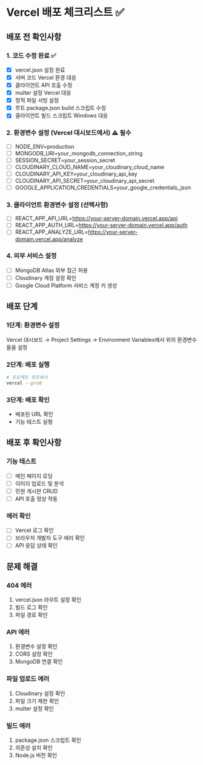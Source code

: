 # Vercel 배포 체크리스트 ✅

## 배포 전 확인사항

### 1. 코드 수정 완료 ✅
- [x] vercel.json 설정 완료
- [x] 서버 코드 Vercel 환경 대응
- [x] 클라이언트 API 호출 수정
- [x] multer 설정 Vercel 대응
- [x] 정적 파일 서빙 설정
- [x] 루트 package.json build 스크립트 수정
- [x] 클라이언트 빌드 스크립트 Windows 대응

### 2. 환경변수 설정 (Vercel 대시보드에서) ⚠️ 필수
- [ ] NODE_ENV=production
- [ ] MONGODB_URI=your_mongodb_connection_string
- [ ] SESSION_SECRET=your_session_secret
- [ ] CLOUDINARY_CLOUD_NAME=your_cloudinary_cloud_name
- [ ] CLOUDINARY_API_KEY=your_cloudinary_api_key
- [ ] CLOUDINARY_API_SECRET=your_cloudinary_api_secret
- [ ] GOOGLE_APPLICATION_CREDENTIALS=your_google_credentials_json

### 3. 클라이언트 환경변수 설정 (선택사항)
- [ ] REACT_APP_API_URL=https://your-server-domain.vercel.app/api
- [ ] REACT_APP_AUTH_URL=https://your-server-domain.vercel.app/auth
- [ ] REACT_APP_ANALYZE_URL=https://your-server-domain.vercel.app/analyze

### 4. 외부 서비스 설정
- [ ] MongoDB Atlas 외부 접근 허용
- [ ] Cloudinary 계정 설정 확인
- [ ] Google Cloud Platform 서비스 계정 키 생성

## 배포 단계

### 1단계: 환경변수 설정
Vercel 대시보드 → Project Settings → Environment Variables에서 위의 환경변수들을 설정

### 2단계: 배포 실행
```bash
# 프로젝트 루트에서
vercel --prod
```

### 3단계: 배포 확인
- 배포된 URL 확인
- 기능 테스트 실행

## 배포 후 확인사항

### 기능 테스트
- [ ] 메인 페이지 로딩
- [ ] 이미지 업로드 및 분석
- [ ] 민원 게시판 CRUD
- [ ] API 호출 정상 작동

### 에러 확인
- [ ] Vercel 로그 확인
- [ ] 브라우저 개발자 도구 에러 확인
- [ ] API 응답 상태 확인

## 문제 해결

### 404 에러
1. vercel.json 라우트 설정 확인
2. 빌드 로그 확인
3. 파일 경로 확인

### API 에러
1. 환경변수 설정 확인
2. CORS 설정 확인
3. MongoDB 연결 확인

### 파일 업로드 에러
1. Cloudinary 설정 확인
2. 파일 크기 제한 확인
3. multer 설정 확인

### 빌드 에러
1. package.json 스크립트 확인
2. 의존성 설치 확인
3. Node.js 버전 확인 